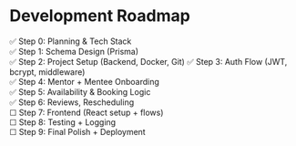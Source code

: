 # Development Roadmap

✅ Step 0: Planning & Tech Stack  
✅ Step 1: Schema Design (Prisma)  
✅ Step 2: Project Setup (Backend, Docker, Git)
✅ Step 3: Auth Flow (JWT, bcrypt, middleware)  
✅ Step 4: Mentor + Mentee Onboarding  
✅ Step 5: Availability & Booking Logic  
✅ Step 6: Reviews, Rescheduling  
☐ Step 7: Frontend (React setup + flows)  
☐ Step 8: Testing + Logging  
☐ Step 9: Final Polish + Deployment  
